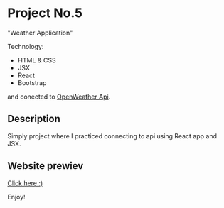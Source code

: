 # Project No.5

"Weather Application"

Technology: 

- HTML & CSS
- JSX
- React
- Bootstrap

and conected to [OpenWeather Api](https://openweathermap.org/api).

## Description

Simply project where I practiced connecting to api using React app and JSX.


## Website prewiev

[Click here :)](https://bartlomiejkorycki.github.io/WeatherApp/)

Enjoy!
